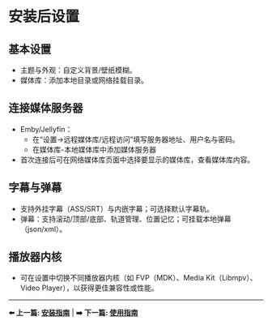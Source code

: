 # 安装后设置

## 基本设置

- 主题与外观：自定义背景/壁纸模糊。
- 媒体库：添加本地目录或网络挂载目录。

## 连接媒体服务器

- Emby/Jellyfin：
  - 在“设置→远程媒体库/远程访问”填写服务器地址、用户名与密码。
  - 在媒体库-本地媒体库中添加媒体服务器
- 首次连接后可在网络媒体库页面中选择要显示的媒体库，查看媒体库内容。

## 字幕与弹幕

- 支持外挂字幕（ASS/SRT）与内嵌字幕；可选择默认字幕轨。
- 弹幕：支持滚动/顶部/底部、轨道管理、位置记忆；可挂载本地弹幕（json/xml）。

## 播放器内核

- 可在设置中切换不同播放器内核（如 FVP（MDK）、Media Kit（Libmpv）、Video Player），以获得更佳兼容性或性能。

---

**⬅️ 上一篇: [安装指南](installation.md)** | **➡️ 下一篇: [使用指南](user-guide.md)**
